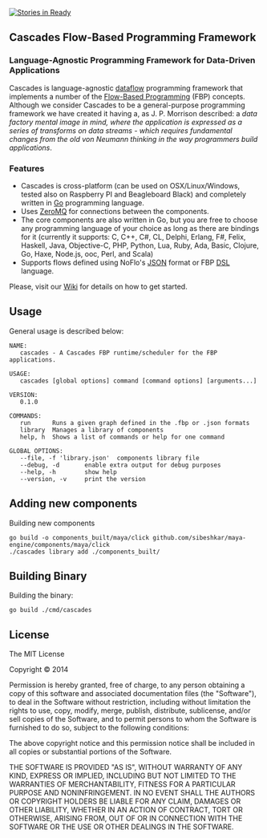 [![Stories in Ready](https://badge.waffle.io/cascades-fbp/cascades.png?label=ready&title=Ready)](https://waffle.io/cascades-fbp/cascades)

## Cascades Flow-Based Programming Framework

### Language-Agnostic Programming Framework for Data-Driven Applications

Cascades is language-agnostic [dataflow](http://en.wikipedia.org/wiki/Dataflow_programming) programming framework that implements a number of the [Flow-Based Programming](http://en.wikipedia.org/wiki/Flow-based_programming) (FBP) concepts. Although we consider Cascades to be a general-purpose programming framework we have created it having a, as J. P. Morrison described: a *data factory mental image in mind, where the application is expressed as a series of transforms on data streams - which requires fundamental changes from the old von Neumann thinking in the way programmers build applications*.

### Features

 * Cascades is cross-platform (can be used on OSX/Linux/Windows, tested also on Raspberry PI and Beagleboard Black) and completely written in [Go](http://golang.org/) programming language. 
 * Uses [ZeroMQ](http://zeromq.org) for connections between the components.
 * The core components are also written in Go, but you are free to choose any programming language of your choice as long as there are bindings for it (currently it supports: C, C++, C#, CL, Delphi, Erlang, F#, Felix, Haskell, Java, Objective-C, PHP, Python, Lua, Ruby, Ada, Basic, Clojure, Go, Haxe, Node.js, ooc, Perl, and Scala)
 * Supports flows defined using NoFlo's [JSON](http://noflojs.org/documentation/json/) format or FBP [DSL](http://noflojs.org/documentation/fbp/) language.

Please, visit our [Wiki](https://github.com/sibeshkar/maya-engine/wiki) for details on how to get started.

## Usage

General usage is described below:

```
NAME:
   cascades - A Cascades FBP runtime/scheduler for the FBP applications.

USAGE:
   cascades [global options] command [command options] [arguments...]

VERSION:
   0.1.0

COMMANDS:
   run      Runs a given graph defined in the .fbp or .json formats
   library  Manages a library of components
   help, h  Shows a list of commands or help for one command

GLOBAL OPTIONS:
   --file, -f 'library.json'  components library file
   --debug, -d       enable extra output for debug purposes
   --help, -h        show help
   --version, -v     print the version
```

## Adding new components

Building new components
```
go build -o components_built/maya/click github.com/sibeshkar/maya-engine/components/maya/click
./cascades library add ./components_built/
```

## Building Binary

Building the binary: 
```
go build ./cmd/cascades

```

## License

The MIT License

Copyright &copy; 2014

Permission is hereby granted, free of charge, to any person obtaining a copy of this software and associated documentation files (the "Software"), to deal in the Software without restriction, including without limitation the rights to use, copy, modify, merge, publish, distribute, sublicense, and/or sell copies of the Software, and to permit persons to whom the Software is furnished to do so, subject to the following conditions:

The above copyright notice and this permission notice shall be included in all copies or substantial portions of the Software.

THE SOFTWARE IS PROVIDED "AS IS", WITHOUT WARRANTY OF ANY KIND, EXPRESS OR IMPLIED, INCLUDING BUT NOT LIMITED TO THE WARRANTIES OF MERCHANTABILITY, FITNESS FOR A PARTICULAR PURPOSE AND NONINFRINGEMENT. IN NO EVENT SHALL THE AUTHORS OR COPYRIGHT HOLDERS BE LIABLE FOR ANY CLAIM, DAMAGES OR OTHER LIABILITY, WHETHER IN AN ACTION OF CONTRACT, TORT OR OTHERWISE, ARISING FROM, OUT OF OR IN CONNECTION WITH THE SOFTWARE OR THE USE OR OTHER DEALINGS IN THE SOFTWARE.
